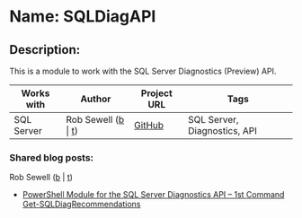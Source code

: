 # Name: SQLDiagAPI

## Description:  
This is a module to work with the SQL Server Diagnostics (Preview) API.

| Works with | Author | Project URL | Tags |
|------------|--------|-------------|------|
| SQL Server | Rob Sewell (<a href="https://sqldbawithabeard.com" target="_blank">b</a> &#124; <a href="https://twitter.com/sqldbawithbeard" target="_blank">t</a>) | [GitHub](https://github.com/SQLDBAWithABeard/SQLDiagAPI) | SQL Server, Diagnostics, API |

### Shared blog posts:
Rob Sewell (<a href="https://sqldbawithabeard.com" target="_blank">b</a> | <a href="https://twitter.com/sqldbawithbeard" target="_blank">t</a>)
- [PowerShell Module for the SQL Server Diagnostics API – 1st Command Get-SQLDiagRecommendations](https://sqldbawithabeard.com/2017/06/29/powershell-module-for-the-sql-server-diagnostics-api-1st-command-get-sqldiagrecommendations/)
